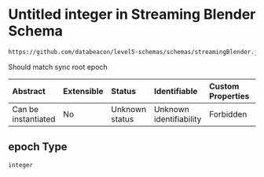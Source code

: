 # Untitled integer in Streaming Blender Schema

```txt
https://github.com/databeacon/level5-schemas/schemas/streamingBlender.json#/properties/pcds/properties/synced/epoch
```

Should match sync root epoch

| Abstract            | Extensible | Status         | Identifiable            | Custom Properties | Additional Properties | Access Restrictions | Defined In                                                                 |
| :------------------ | :--------- | :------------- | :---------------------- | :---------------- | :-------------------- | :------------------ | :------------------------------------------------------------------------- |
| Can be instantiated | No         | Unknown status | Unknown identifiability | Forbidden         | Allowed               | none                | [blender.schema.json\*](../out/blender.schema.json "open original schema") |

## epoch Type

`integer`
